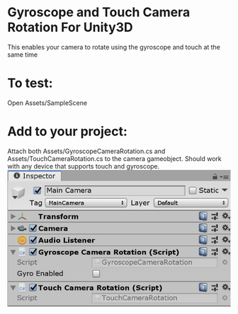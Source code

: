 # Gyroscope and Touch Camera Rotation For Unity3D

This enables your camera to rotate using the gyroscope and touch at the same time

# To test:
Open Assets/SampleScene

# Add to your project:
Attach both Assets/GyroscopeCameraRotation.cs and Assets/TouchCameraRotation.cs to the camera gameobject.
Should work with any device that supports touch and gyroscope.
 [![1](Screenshots/1.jpg)](Screenshots/1.jpg)
